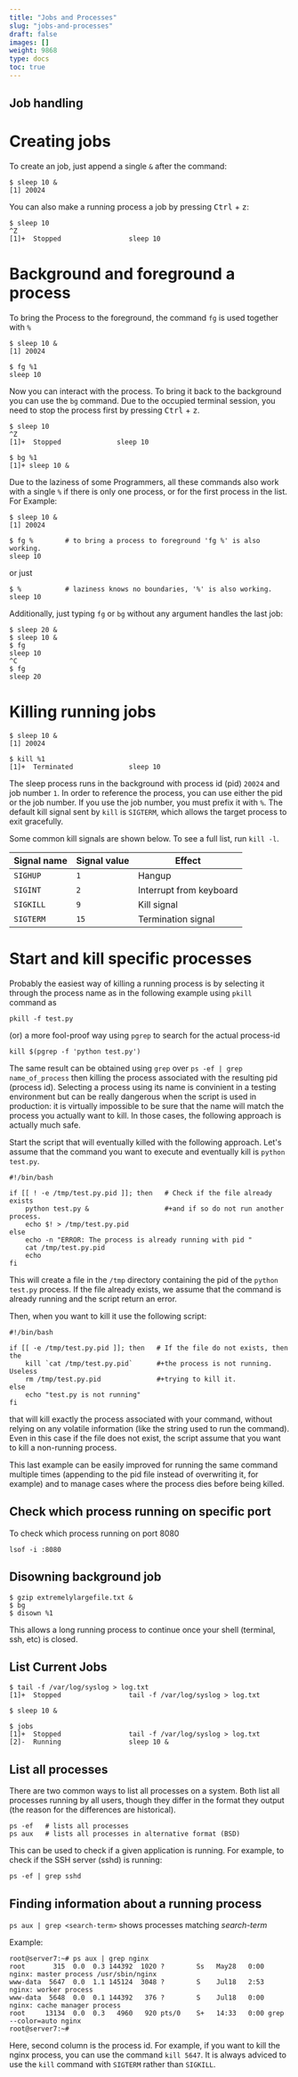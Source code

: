 ```yaml
---
title: "Jobs and Processes"
slug: "jobs-and-processes"
draft: false
images: []
weight: 9868
type: docs
toc: true
---
```


## Job handling
# Creating jobs

To create an job, just append a single `&` after the command:

    $ sleep 10 &
    [1] 20024

You can also make a running process a job by pressing <kbd>Ctrl</kbd> + <kbd>z</kbd>:

    $ sleep 10
    ^Z
    [1]+  Stopped                 sleep 10

# Background and foreground a process

To bring the Process to the foreground, the command `fg` is used together with `%`
    
    $ sleep 10 &
    [1] 20024
    
    $ fg %1
    sleep 10
    
Now you can interact with the process. To bring it back to the background you can use the `bg` command. Due to the occupied terminal session, you need to stop the process first by pressing <kbd>Ctrl</kbd> + <kbd>z</kbd>.

    $ sleep 10
    ^Z
    [1]+  Stopped              sleep 10

    $ bg %1
    [1]+ sleep 10 &

Due to the laziness of some Programmers, all these commands also work with a single `%` if there is only one process, or for the first process in the list. For Example:

    $ sleep 10 &
    [1] 20024
    
    $ fg %        # to bring a process to foreground 'fg %' is also working.
    sleep 10

or just

    $ %           # laziness knows no boundaries, '%' is also working.
    sleep 10

Additionally, just typing `fg` or `bg` without any argument handles the last job:  

    $ sleep 20 &
    $ sleep 10 &
    $ fg
    sleep 10
    ^C
    $ fg
    sleep 20

# Killing running jobs

    $ sleep 10 &
    [1] 20024
    
    $ kill %1
    [1]+  Terminated              sleep 10

The sleep process runs in the background with process id (pid) `20024` and job number `1`. In order to reference the process, you can use either the pid or the job number. If you use the job number, you must prefix it with `%`. The default kill signal sent by `kill` is `SIGTERM`, which allows the target process to exit gracefully.

Some common kill signals are shown below. To see a full list, run `kill -l`.

| Signal name | Signal value | Effect                  |
| ------      | ------       | ------                  |
| `SIGHUP`    | `1`          | Hangup                  |
| `SIGINT`    | `2`          | Interrupt from keyboard |
| `SIGKILL`   | `9`          | Kill signal             |
| `SIGTERM`   | `15`         | Termination signal      |


# Start and kill specific processes

Probably the easiest way of killing a running process is by selecting it through the process name as in the following example using `pkill` command as

    pkill -f test.py

(or) a more fool-proof way using `pgrep` to search for the actual process-id

    kill $(pgrep -f 'python test.py')

The same result can be obtained using `grep` over `ps -ef | grep name_of_process` then killing the process associated with the resulting pid (process id). Selecting a process using its name is convinient in a testing environment but can be really dangerous when the script is used in production: it is virtually impossible to be sure that the name will match the process you actually want to kill. In those cases, the following approach is actually much safe.

Start the script that will eventually killed with the following approach. Let's assume that the command you want to execute and eventually kill is `python test.py`.

    #!/bin/bash
    
    if [[ ! -e /tmp/test.py.pid ]]; then   # Check if the file already exists
        python test.py &                   #+and if so do not run another process.
        echo $! > /tmp/test.py.pid
    else
        echo -n "ERROR: The process is already running with pid "
        cat /tmp/test.py.pid
        echo
    fi

This will create a file in the `/tmp` directory containing the pid of the `python test.py` process. If the file already exists, we assume that the command is already running and the script return an error.

Then, when you want to kill it use the following script:

    #!/bin/bash

    if [[ -e /tmp/test.py.pid ]]; then   # If the file do not exists, then the
        kill `cat /tmp/test.py.pid`      #+the process is not running. Useless
        rm /tmp/test.py.pid              #+trying to kill it.
    else
        echo "test.py is not running"
    fi

that will kill exactly the process associated with your command, without relying on any volatile information (like the string used to run the command). Even in this case if the file does not exist, the script assume that you want to kill a non-running process. 

This last example can be easily improved for running the same command multiple times (appending to the pid file instead of overwriting it, for example) and to manage cases where the process dies before being killed.                     


## Check which process running on specific port
To check which process running on port 8080

    lsof -i :8080

## Disowning background job
    $ gzip extremelylargefile.txt &
    $ bg
    $ disown %1

This allows a long running process to continue once your shell (terminal, ssh, etc) is closed.

## List Current Jobs
    $ tail -f /var/log/syslog > log.txt
    [1]+  Stopped                 tail -f /var/log/syslog > log.txt
    
    $ sleep 10 &
    
    $ jobs
    [1]+  Stopped                 tail -f /var/log/syslog > log.txt
    [2]-  Running                 sleep 10 &

## List all processes
There are two common ways to list all processes on a system. Both list all processes running by all users, though they differ in the format they output (the reason for the differences are historical).

    ps -ef   # lists all processes 
    ps aux   # lists all processes in alternative format (BSD)

This can be used to check if a given application is running. For example, to check if the SSH server (sshd) is running:
    
    ps -ef | grep sshd

## Finding information about a  running process 
`ps aux | grep <search-term>` shows processes matching *search-term*
 
Example:
```
root@server7:~# ps aux | grep nginx
root       315  0.0  0.3 144392  1020 ?        Ss   May28   0:00 nginx: master process /usr/sbin/nginx
www-data  5647  0.0  1.1 145124  3048 ?        S    Jul18   2:53 nginx: worker process
www-data  5648  0.0  0.1 144392   376 ?        S    Jul18   0:00 nginx: cache manager process
root     13134  0.0  0.3   4960   920 pts/0    S+   14:33   0:00 grep --color=auto nginx
root@server7:~#
```

Here, second column is the process id. For example, if you want to kill the nginx process, you can use the command `kill 5647`. It is always adviced to use the `kill` command with `SIGTERM` rather than `SIGKILL`.  

